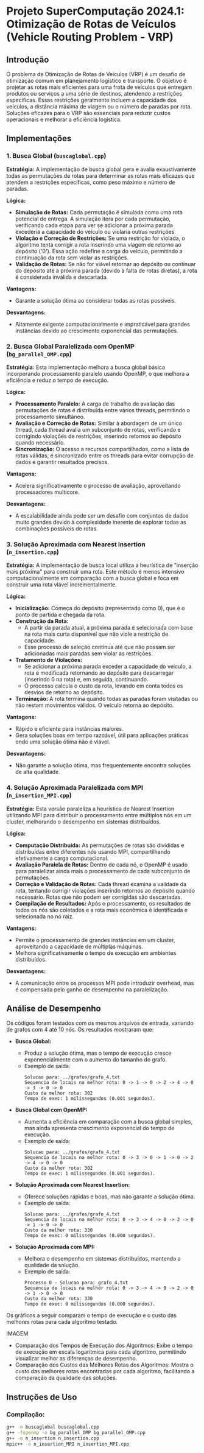 # Projeto SuperComputação 2024.1: Otimização de Rotas de Veículos (Vehicle Routing Problem - VRP)

## Introdução

O problema de Otimização de Rotas de Veículos (VRP) é um desafio de otimização comum em planejamento logístico e transporte. O objetivo é projetar as rotas mais eficientes para uma frota de veículos que entregam produtos ou serviços a uma série de destinos, atendendo a restrições específicas. Essas restrições geralmente incluem a capacidade dos veículos, a distância máxima de viagem ou o número de paradas por rota. Soluções eficazes para o VRP são essenciais para reduzir custos operacionais e melhorar a eficiência logística.

## Implementações

### 1. Busca Global (`buscaglobal.cpp`)

**Estratégia:**
A implementação de busca global gera e avalia exaustivamente todas as permutações de rotas para determinar as rotas mais eficazes que atendem a restrições específicas, como peso máximo e número de paradas.

**Lógica:**
- **Simulação de Rotas:** Cada permutação é simulada como uma rota potencial de entrega. A simulação itera por cada permutação, verificando cada etapa para ver se adicionar a próxima parada excederia a capacidade do veículo ou violaria outras restrições.
- **Violação e Correção de Restrições:** Se uma restrição for violada, o algoritmo tenta corrigir a rota inserindo uma viagem de retorno ao depósito ('0'). Essa ação redefine a carga do veículo, permitindo a continuação da rota sem violar as restrições.
- **Validação de Rotas:** Se não for viável retornar ao depósito ou continuar do depósito até a próxima parada (devido à falta de rotas diretas), a rota é considerada inválida e descartada.

**Vantagens:**
- Garante a solução ótima ao considerar todas as rotas possíveis.

**Desvantagens:**
- Altamente exigente computacionalmente e impraticável para grandes instâncias devido ao crescimento exponencial das permutações.

### 2. Busca Global Paralelizada com OpenMP (`bg_parallel_OMP.cpp`)

**Estratégia:**
Esta implementação melhora a busca global básica incorporando processamento paralelo usando OpenMP, o que melhora a eficiência e reduz o tempo de execução.

**Lógica:**
- **Processamento Paralelo:** A carga de trabalho de avaliação das permutações de rotas é distribuída entre vários threads, permitindo o processamento simultâneo.
- **Avaliação e Correção de Rotas:** Similar à abordagem de um único thread, cada thread avalia um subconjunto de rotas, verificando e corrigindo violações de restrições, inserindo retornos ao depósito quando necessário.
- **Sincronização:** O acesso a recursos compartilhados, como a lista de rotas válidas, é sincronizado entre os threads para evitar corrupção de dados e garantir resultados precisos.

**Vantagens:**
- Acelera significativamente o processo de avaliação, aproveitando processadores multicore.

**Desvantagens:**
- A escalabilidade ainda pode ser um desafio com conjuntos de dados muito grandes devido à complexidade inerente de explorar todas as combinações possíveis de rotas.

### 3. Solução Aproximada com Nearest Insertion (`n_insertion.cpp`)

**Estratégia:**
A implementação de busca local utiliza a heurística de "inserção mais próxima" para construir uma rota. Este método é menos intensivo computacionalmente em comparação com a busca global e foca em construir uma rota viável incrementalmente.

**Lógica:**
- **Inicialização:** Começa do depósito (representado como 0), que é o ponto de partida e chegada da rota.
- **Construção da Rota:**
  - A partir da parada atual, a próxima parada é selecionada com base na rota mais curta disponível que não viole a restrição de capacidade.
  - Esse processo de seleção continua até que não possam ser adicionadas mais paradas sem violar as restrições.
- **Tratamento de Violações:**
  - Se adicionar a próxima parada exceder a capacidade do veículo, a rota é modificada retornando ao depósito para descarregar (inserindo 0 na rota) e, em seguida, continuando.
  - O processo calcula o custo da rota, levando em conta todos os desvios de retorno ao depósito.
- **Terminação:** A rota termina quando todas as paradas foram visitadas ou não restam movimentos válidos. O veículo retorna ao depósito.

**Vantagens:**
- Rápido e eficiente para instâncias maiores.
- Gera soluções boas em tempo razoável, útil para aplicações práticas onde uma solução ótima não é viável.

**Desvantagens:**
- Não garante a solução ótima, mas frequentemente encontra soluções de alta qualidade.

### 4. Solução Aproximada Paralelizada com MPI (`n_insertion_MPI.cpp`)

**Estratégia:**
Esta versão paraleliza a heurística de Nearest Insertion utilizando MPI para distribuir o processamento entre múltiplos nós em um cluster, melhorando o desempenho em sistemas distribuídos.

**Lógica:**
- **Computação Distribuída:** As permutações de rotas são divididas e distribuídas entre diferentes nós usando MPI, compartilhando efetivamente a carga computacional.
- **Avaliação Paralela de Rotas:** Dentro de cada nó, o OpenMP é usado para paralelizar ainda mais o processamento de cada subconjunto de permutações.
- **Correção e Validação de Rotas:** Cada thread examina a validade da rota, tentando corrigir violações inserindo retornos ao depósito quando necessário. Rotas que não podem ser corrigidas são descartadas.
- **Compilação de Resultados:** Após o processamento, os resultados de todos os nós são coletados e a rota mais econômica é identificada e selecionada no nó raiz.

**Vantagens:**
- Permite o processamento de grandes instâncias em um cluster, aproveitando a capacidade de múltiplas máquinas.
- Melhora significativamente o tempo de execução em ambientes distribuídos.

**Desvantagens:**
- A comunicação entre os processos MPI pode introduzir overhead, mas é compensada pelo ganho de desempenho na paralelização.

## Análise de Desempenho

Os códigos foram testados com os mesmos arquivos de entrada, variando de grafos com 4 até 10 nós. Os resultados mostraram que:

- **Busca Global:**
  - Produz a solução ótima, mas o tempo de execução cresce exponencialmente com o aumento do tamanho do grafo.
  - Exemplo de saída:
    ```
    Solucao para: ../grafos/grafo_4.txt
    Sequencia de locais na melhor rota: 0 -> 1 -> 0 -> 2 -> 4 -> 0 -> 3 -> 0 -> 0
    Custo da melhor rota: 302
    Tempo de exec: 1 milissegundos (0.001 segundos).
    ```

- **Busca Global com OpenMP:**
  - Aumenta a eficiência em comparação com a busca global simples, mas ainda apresenta crescimento exponencial do tempo de execução.
  - Exemplo de saída:
    ```
    Solucao para: ../grafos/grafo_4.txt
    Sequencia de locais na melhor rota: 0 -> 3 -> 0 -> 1 -> 0 -> 2 -> 4 -> 0 -> 0
    Custo da melhor rota: 302
    Tempo de exec: 1 milissegundos (0.001 segundos).
    ```

- **Solução Aproximada com Nearest Insertion:**
  - Oferece soluções rápidas e boas, mas não garante a solução ótima.
  - Exemplo de saída:
    ```
    Solucao para: ../grafos/grafo_4.txt
    Sequencia de locais na melhor rota: 0 -> 3 -> 4 -> 0 -> 2 -> 0 -> 1 -> 0 -> 0
    Custo da melhor rota: 330
    Tempo de exec: 0 milissegundos (0.000 segundos).
    ```

- **Solução Aproximada com MPI:**
  - Melhora o desempenho em sistemas distribuídos, mantendo a qualidade da solução.
  - Exemplo de saída:
    ```
    Processo 0 - Solucao para: grafo_4.txt
    Sequencia de locais na melhor rota: 0 -> 3 -> 4 -> 0 -> 2 -> 0 -> 1 -> 0 -> 0
    Custo da melhor rota: 330
    Tempo de exec: 0 milissegundos (0.000 segundos).
    ```

Os gráficos a seguir comparam o tempo de execução e o custo das melhores rotas para cada algoritmo testado.

IMAGEM

- Comparação dos Tempos de Execução dos Algoritmos: Exibe o tempo de execução em escala logarítmica para cada algoritmo, permitindo visualizar melhor as diferenças de desempenho.
- Comparação dos Custos das Melhores Rotas dos Algoritmos: Mostra o custo das melhores rotas encontradas por cada algoritmo, facilitando a comparação da qualidade das soluções.
## Instruções de Uso

### Compilação:

```sh
g++ -o buscaglobal buscaglobal.cpp
g++ -fopenmp -o bg_parallel_OMP bg_parallel_OMP.cpp
g++ -o n_insertion n_insertion.cpp
mpic++ -o n_insertion_MPI n_insertion_MPI.cpp
